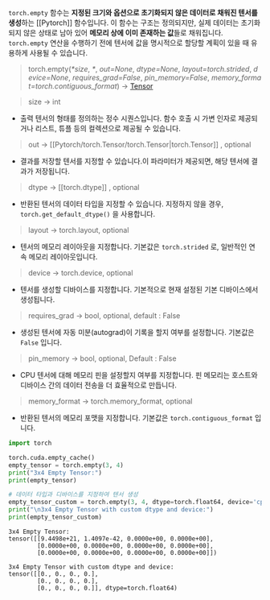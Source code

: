`torch.empty` 함수는 **지정된 크기와 옵션으로 초기화되지 않은 데이터로 채워진 텐서를 생성**하는 [[Pytorch]] 함수입니다. 이 함수는 구조는 정의되지만, 실제 데이터는 초기화되지 않은 상태로 남아 있어 **메모리 상에 이미 존재하는 값**들로 채워집니다. `torch.empty` 연산을 수행하기 전에 텐서에 값을 명시적으로 할당할 계획이 있을 때 유용하게 사용될 수 있습니다.

> torch.empty(_*size_, _*_, _out=None_, _dtype=None_, _layout=torch.strided_, _device=None_, _requires_grad=False_, _pin_memory=False_, _memory_format=torch.contiguous_format_) → [Tensor](https://pytorch.org/docs/stable/tensors.html#torch.Tensor "torch.Tensor")

> size -> int
- 출력 텐서의 형태를 정의하는 정수 시퀀스입니다. 함수 호출 시 가변 인자로 제공되거나 리스트, 튜플 등의 컬렉션으로 제공될 수 있습니다.

> out -> [[Pytorch/torch.Tensor/torch.Tensor|torch.Tensor]] , optional
- 결과를 저장할 텐서를 지정할 수 있습니다.이 파라미터가 제공되면, 해당 텐서에 결과가 저장됩니다.

> dtype -> [[torch.dtype]] , optional
- 반환된 텐서의 데이터 타입을 지정할 수 있습니다. 지정하지 않을 경우, `torch.get_default_dtype()` 을 사용합니다.

> layout -> torch.layout, optional
- 텐서의 메모리 레이아웃을 지정합니다. 기본값은 `torch.strided` 로, 일반적인 연속 메모리 레이아웃입니다.

> device -> torch.device, optional
- 텐서를 생성할 디바이스를 지정합니다. 기본적으로 현재 설정된 기본 디바이스에서 생성됩니다.

> requires_grad -> bool, optional, default : False
- 생성된 텐서에 자동 미분(autograd)이 기록을 할지 여부를 설정합니다. 기본값은 `False` 입니다.

> pin_memory -> bool, optional, Default : False
- CPU 텐서에 대해 메모리 핀을 설정할지 여부를 지정합니다. 핀 메모리는 호스트와 디바이스 간의 데이터 전송을 더 효율적으로 만듭니다.

> memory_format -> torch.memory_format, optional
- 반환된 텐서의 메모리 포맷을 지정합니다. 기본값은 `torch.contiguous_format` 입니다.

```python
import torch

torch.cuda.empty_cache()
empty_tensor = torch.empty(3, 4)
print("3x4 Empty Tensor:")
print(empty_tensor)

# 데이터 타입과 디바이스를 지정하여 텐서 생성
empty_tensor_custom = torch.empty(3, 4, dtype=torch.float64, device='cpu')
print("\n3x4 Empty Tensor with custom dtype and device:")
print(empty_tensor_custom)
```

```
3x4 Empty Tensor:
tensor([[9.4498e+21, 1.4097e-42, 0.0000e+00, 0.0000e+00],
        [0.0000e+00, 0.0000e+00, 0.0000e+00, 0.0000e+00],
        [0.0000e+00, 0.0000e+00, 0.0000e+00, 0.0000e+00]])

3x4 Empty Tensor with custom dtype and device:
tensor([[0., 0., 0., 0.],
        [0., 0., 0., 0.],
        [0., 0., 0., 0.]], dtype=torch.float64)
```


